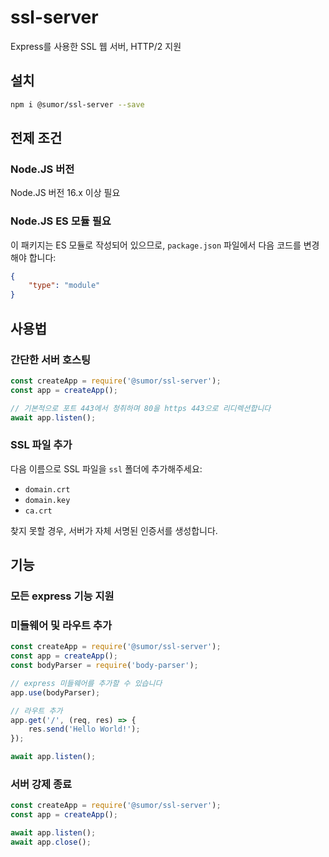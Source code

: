 # ssl-server
Express를 사용한 SSL 웹 서버, HTTP/2 지원

## 설치
```bash
npm i @sumor/ssl-server --save
```

## 전제 조건

### Node.JS 버전
Node.JS 버전 16.x 이상 필요

### Node.JS ES 모듈 필요
이 패키지는 ES 모듈로 작성되어 있으므로, ```package.json``` 파일에서 다음 코드를 변경해야 합니다:
```json
{
    "type": "module"
}
```

## 사용법

### 간단한 서버 호스팅

```javascript
const createApp = require('@sumor/ssl-server');
const app = createApp();

// 기본적으로 포트 443에서 청취하며 80을 https 443으로 리디렉션합니다
await app.listen();
```


### SSL 파일 추가
다음 이름으로 SSL 파일을 ```ssl``` 폴더에 추가해주세요:
- ```domain.crt```
- ```domain.key```
- ```ca.crt```

찾지 못할 경우, 서버가 자체 서명된 인증서를 생성합니다.

## 기능

### 모든 express 기능 지원

### 미들웨어 및 라우트 추가

```javascript
const createApp = require('@sumor/ssl-server');
const app = createApp();
const bodyParser = require('body-parser');

// express 미들웨어를 추가할 수 있습니다
app.use(bodyParser);

// 라우트 추가
app.get('/', (req, res) => {
    res.send('Hello World!');
});

await app.listen();
```

### 서버 강제 종료

```javascript
const createApp = require('@sumor/ssl-server');
const app = createApp();

await app.listen();
await app.close();
```